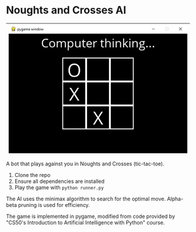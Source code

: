 # Noughts and Crosses AI

| ![Alt name of image](./img-readme.png) |
|-|

A bot that plays against you in Noughts and Crosses (tic-tac-toe). 

1. Clone the repo
2. Ensure all dependencies are installed
3. Play the game with `python runner.py`

The AI uses the minimax algorithm to search for the optimal move. Alpha-beta pruning is used for efficiency.

The game is implemented in pygame, modified from code provided by "CS50's Introduction to Artificial Intelligence with Python" course.
